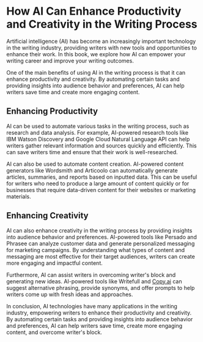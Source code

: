 How AI Can Enhance Productivity and Creativity in the Writing Process
===================================================================================

Artificial intelligence (AI) has become an increasingly important technology in the writing industry, providing writers with new tools and opportunities to enhance their work. In this book, we explore how AI can empower your writing career and improve your writing outcomes.

One of the main benefits of using AI in the writing process is that it can enhance productivity and creativity. By automating certain tasks and providing insights into audience behavior and preferences, AI can help writers save time and create more engaging content.

Enhancing Productivity
----------------------

AI can be used to automate various tasks in the writing process, such as research and data analysis. For example, AI-powered research tools like IBM Watson Discovery and Google Cloud Natural Language API can help writers gather relevant information and sources quickly and efficiently. This can save writers time and ensure that their work is well-researched.

AI can also be used to automate content creation. AI-powered content generators like Wordsmith and Articoolo can automatically generate articles, summaries, and reports based on inputted data. This can be useful for writers who need to produce a large amount of content quickly or for businesses that require data-driven content for their websites or marketing materials.

Enhancing Creativity
--------------------

AI can also enhance creativity in the writing process by providing insights into audience behavior and preferences. AI-powered tools like Persado and Phrasee can analyze customer data and generate personalized messaging for marketing campaigns. By understanding what types of content and messaging are most effective for their target audiences, writers can create more engaging and impactful content.

Furthermore, AI can assist writers in overcoming writer's block and generating new ideas. AI-powered tools like Writefull and [Copy.ai](http://Copy.ai) can suggest alternative phrasing, provide synonyms, and offer prompts to help writers come up with fresh ideas and approaches.

In conclusion, AI technologies have many applications in the writing industry, empowering writers to enhance their productivity and creativity. By automating certain tasks and providing insights into audience behavior and preferences, AI can help writers save time, create more engaging content, and overcome writer's block.
